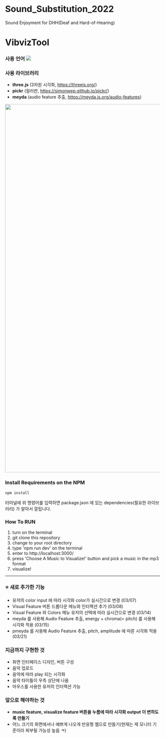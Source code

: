 # Sound_Substitution_2022
Sound Enjoyment for DHH(Deaf and Hard-of-Hearing)

# VibvizTool
### 사용 언어   <img src="https://img.shields.io/badge/JavaScript-F7DF1E?style=flat-square&logo=JavaScript&logoColor=black"/>

### 사용 라이브러리
- **three.js** (3차원 시각화, https://threejs.org/)
- **pickr** (컬러판, https://simonwep.github.io/pickr/)
- **meyda** (audio feature 추출, https://meyda.js.org/audio-features)

<img width="1200" src="https://user-images.githubusercontent.com/59073612/156991563-8cf7596e-d485-4ef2-9f9b-ca69078ca595.gif">

### Install Requirements on the NPM
```
npm install
```
터미널에 위 명령어를 입력하면 package.json 에 있는 dependencies(필요한 라이브러리) 가 알아서 깔립니다.



### How To RUN
1. turn on the terminal
2. git clone this repository
3. change to your root directory
4. type 'npm run dev' on the terminal
5. enter to http://localhost:3000/
6. press 'Choose A Music to Visualize!' button and pick a music in the mp3 format
7. visualize!


<hr>


### ⭐ 새로 추가한 기능
- 유저의 color input 에 따라 시각화 color가 실시간으로 변경 (03/07)
- Visual Feature 버튼 드롭다운 메뉴와 인터랙션 추가 (03/08)
- Visual Feature 와 Colors 메뉴 유저의 선택에 따라 실시간으로 변경 (03/14)
- meyda 를 사용해 Audio Feature 추출, energy + chroma(= pitch) 를 사용해 시각화 적용 (03/15)
- pmeyda 를 사용해 Audio Feature 추출, pitch, amplitude 에 따른 시각화 적용 (03/21)


### 지금까지 구현한 것
- 화면 인터페이스 디자인, 버튼 구성
- 음악 업로드
- 음악에 따라 play 되는 시각화
- 음악 타이틀이 우측 상단에 나옴
- 마우스를 사용한 유저의 인터랙션 가능


### 앞으로 해야하는 것
- **music feature, visualize feature 버튼을 누름에 따라 시각화 output 이 변하도록 만들기**
- 어느 크기의 화면에서나 예쁘게 나오게 반응형 웹으로 만들기(현재는 제 모니터 기준이라 찌부될 가능성 높음 ㅋ)
